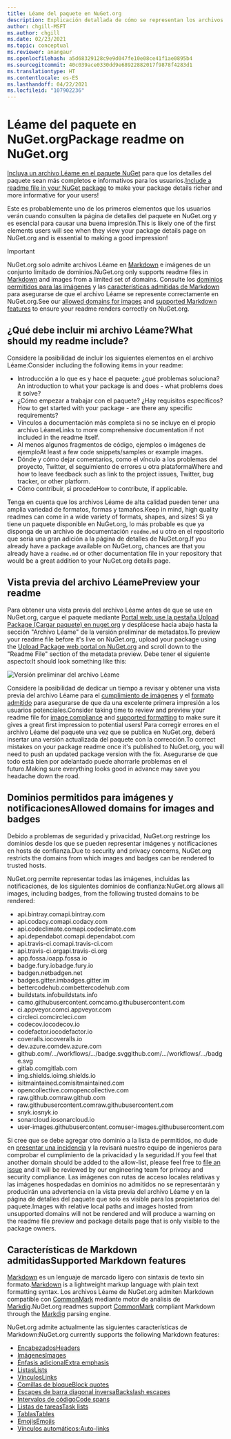 ```yaml
---
title: Léame del paquete en NuGet.org
description: Explicación detallada de cómo se representan los archivos Léame en NuGet.org y qué hacer cuando se encuentran con problemas.
author: chgill-MSFT
ms.author: chgill
ms.date: 02/23/2021
ms.topic: conceptual
ms.reviewer: anangaur
ms.openlocfilehash: a5d68329128c9e9d047fe10e08ce41f1ae0895b4
ms.sourcegitcommit: 40c039ace0330dd9e68922882017f9878f4283d1
ms.translationtype: HT
ms.contentlocale: es-ES
ms.lasthandoff: 04/22/2021
ms.locfileid: "107902236"
---
```

# <a name="package-readme-on-nugetorg"></a><span data-ttu-id="f79fd-103">Léame del paquete en NuGet.org</span><span class="sxs-lookup"><span data-stu-id="f79fd-103">Package readme on NuGet.org</span></span>

<span data-ttu-id="f79fd-104">[Incluya un archivo Léame en el paquete NuGet](https://docs.microsoft.com/nuget/reference/msbuild-targets#packagereadmefile) para que los detalles del paquete sean más completos e informativos para los usuarios.</span><span class="sxs-lookup"><span data-stu-id="f79fd-104">[Include a readme file in your NuGet package](https://docs.microsoft.com/nuget/reference/msbuild-targets#packagereadmefile) to make your package details richer and more informative for your users!</span></span>

<span data-ttu-id="f79fd-105">Este es probablemente uno de los primeros elementos que los usuarios verán cuando consulten la página de detalles del paquete en NuGet.org y es esencial para causar una buena impresión.</span><span class="sxs-lookup"><span data-stu-id="f79fd-105">This is likely one of the first elements users will see when they view your package details page on NuGet.org and is essential to making a good impression!</span></span>

> [!IMPORTANT]
> <span data-ttu-id="f79fd-106">NuGet.org solo admite archivos Léame en [Markdown](https://daringfireball.net/projects/markdown/) e imágenes de un conjunto limitado de dominios.</span><span class="sxs-lookup"><span data-stu-id="f79fd-106">NuGet.org only supports readme files in [Markdown](https://daringfireball.net/projects/markdown/) and images from a limited set of domains.</span></span> <span data-ttu-id="f79fd-107">Consulte los [dominios permitidos para las imágenes](#allowed-domains-for-images-and-badges) y las [características admitidas de Markdown](#supported-markdown-features) para asegurarse de que el archivo Léame se represente correctamente en NuGet.org.</span><span class="sxs-lookup"><span data-stu-id="f79fd-107">See our [allowed domains for images](#allowed-domains-for-images-and-badges) and [supported Markdown features](#supported-markdown-features) to ensure your readme renders correctly on NuGet.org.</span></span>

## <a name="what-should-my-readme-include"></a><span data-ttu-id="f79fd-108">¿Qué debe incluir mi archivo Léame?</span><span class="sxs-lookup"><span data-stu-id="f79fd-108">What should my readme include?</span></span>

<span data-ttu-id="f79fd-109">Considere la posibilidad de incluir los siguientes elementos en el archivo Léame:</span><span class="sxs-lookup"><span data-stu-id="f79fd-109">Consider including the following items in your readme:</span></span>
* <span data-ttu-id="f79fd-110">Introducción a lo que es y hace el paquete: ¿qué problemas soluciona?</span><span class="sxs-lookup"><span data-stu-id="f79fd-110">An introduction to what your package is and does - what problems does it solve?</span></span>
* <span data-ttu-id="f79fd-111">¿Cómo empezar a trabajar con el paquete? ¿Hay requisitos específicos?</span><span class="sxs-lookup"><span data-stu-id="f79fd-111">How to get started with your package - are there any specific requirements?</span></span>
* <span data-ttu-id="f79fd-112">Vínculos a documentación más completa si no se incluye en el propio archivo Léame</span><span class="sxs-lookup"><span data-stu-id="f79fd-112">Links to more comprehensive documentation if not included in the readme itself.</span></span>
* <span data-ttu-id="f79fd-113">Al menos algunos fragmentos de código, ejemplos o imágenes de ejemplo</span><span class="sxs-lookup"><span data-stu-id="f79fd-113">At least a few code snippets/samples or example images.</span></span>
* <span data-ttu-id="f79fd-114">Dónde y cómo dejar comentarios, como el vínculo a los problemas del proyecto, Twitter, el seguimiento de errores u otra plataforma</span><span class="sxs-lookup"><span data-stu-id="f79fd-114">Where and how to leave feedback such as link to the project issues, Twitter, bug tracker, or other platform.</span></span>
* <span data-ttu-id="f79fd-115">Cómo contribuir, si procede</span><span class="sxs-lookup"><span data-stu-id="f79fd-115">How to contribute, if applicable.</span></span>

<span data-ttu-id="f79fd-116">Tenga en cuenta que los archivos Léame de alta calidad pueden tener una amplia variedad de formatos, formas y tamaños.</span><span class="sxs-lookup"><span data-stu-id="f79fd-116">Keep in mind, high quality readmes can come in a wide variety of formats, shapes, and sizes!</span></span> <span data-ttu-id="f79fd-117">Si ya tiene un paquete disponible en NuGet.org, lo más probable es que ya disponga de un archivo de documentación `readme.md` u otro en el repositorio que sería una gran adición a la página de detalles de NuGet.org.</span><span class="sxs-lookup"><span data-stu-id="f79fd-117">If you already have a package available on NuGet.org, chances are that you already have a `readme.md` or other documentation file in your repository that would be a great addition to your NuGet.org details page.</span></span>

## <a name="preview-your-readme"></a><span data-ttu-id="f79fd-118">Vista previa del archivo Léame</span><span class="sxs-lookup"><span data-stu-id="f79fd-118">Preview your readme</span></span>

<span data-ttu-id="f79fd-119">Para obtener una vista previa del archivo Léame antes de que se use en NuGet.org, cargue el paquete mediante [Portal web: use la pestaña Upload Package (Cargar paquete) en nuget.org](https://docs.microsoft.com/nuget/nuget-org/publish-a-package#web-portal-use-the-upload-package-tab-on-nugetorg) y desplácese hacia abajo hasta la sección "Archivo Léame" de la versión preliminar de metadatos.</span><span class="sxs-lookup"><span data-stu-id="f79fd-119">To preview your readme file before it's live on NuGet.org, upload your package using the [Upload Package web portal on NuGet.org](https://docs.microsoft.com/nuget/nuget-org/publish-a-package#web-portal-use-the-upload-package-tab-on-nugetorg) and scroll down to the "Readme File" section of the metadata preview.</span></span> <span data-ttu-id="f79fd-120">Debe tener el siguiente aspecto:</span><span class="sxs-lookup"><span data-stu-id="f79fd-120">It should look something like this:</span></span>

![Versión preliminar del archivo Léame](media\readme-upload-preview.PNG)

<span data-ttu-id="f79fd-122">Considere la posibilidad de dedicar un tiempo a revisar y obtener una vista previa del archivo Léame para el [cumplimiento de imágenes](#allowed-domains-for-images-and-badges) y el [formato admitido](#supported-markdown-features) para asegurarse de que da una excelente primera impresión a los usuarios potenciales.</span><span class="sxs-lookup"><span data-stu-id="f79fd-122">Consider taking time to review and preview your readme file for [image compliance](#allowed-domains-for-images-and-badges) and [supported formatting](#supported-markdown-features) to make sure it gives a great first impression to potential users!</span></span> <span data-ttu-id="f79fd-123">Para corregir errores en el archivo Léame del paquete una vez que se publica en NuGet.org, deberá insertar una versión actualizada del paquete con la corrección.</span><span class="sxs-lookup"><span data-stu-id="f79fd-123">To correct mistakes on your package readme once it's published to NuGet.org, you will need to push an updated package version with the fix.</span></span> <span data-ttu-id="f79fd-124">Asegurarse de que todo está bien por adelantado puede ahorrarle problemas en el futuro.</span><span class="sxs-lookup"><span data-stu-id="f79fd-124">Making sure everything looks good in advance may save you headache down the road.</span></span>
## <a name="allowed-domains-for-images-and-badges"></a><span data-ttu-id="f79fd-125">Dominios permitidos para imágenes y notificaciones</span><span class="sxs-lookup"><span data-stu-id="f79fd-125">Allowed domains for images and badges</span></span>

<span data-ttu-id="f79fd-126">Debido a problemas de seguridad y privacidad, NuGet.org restringe los dominios desde los que se pueden representar imágenes y notificaciones en hosts de confianza.</span><span class="sxs-lookup"><span data-stu-id="f79fd-126">Due to security and privacy concerns, NuGet.org restricts the domains from which images and badges can be rendered to trusted hosts.</span></span> 

<span data-ttu-id="f79fd-127">NuGet.org permite representar todas las imágenes, incluidas las notificaciones, de los siguientes dominios de confianza:</span><span class="sxs-lookup"><span data-stu-id="f79fd-127">NuGet.org allows all images, including badges, from the following trusted domains to be rendered:</span></span>
* <span data-ttu-id="f79fd-128">api.bintray.com</span><span class="sxs-lookup"><span data-stu-id="f79fd-128">api.bintray.com</span></span>
* <span data-ttu-id="f79fd-129">api.codacy.com</span><span class="sxs-lookup"><span data-stu-id="f79fd-129">api.codacy.com</span></span>
* <span data-ttu-id="f79fd-130">api.codeclimate.com</span><span class="sxs-lookup"><span data-stu-id="f79fd-130">api.codeclimate.com</span></span>
* <span data-ttu-id="f79fd-131">api.dependabot.com</span><span class="sxs-lookup"><span data-stu-id="f79fd-131">api.dependabot.com</span></span>
* <span data-ttu-id="f79fd-132">api.travis-ci.com</span><span class="sxs-lookup"><span data-stu-id="f79fd-132">api.travis-ci.com</span></span>
* <span data-ttu-id="f79fd-133">api.travis-ci.org</span><span class="sxs-lookup"><span data-stu-id="f79fd-133">api.travis-ci.org</span></span>
* <span data-ttu-id="f79fd-134">app.fossa.io</span><span class="sxs-lookup"><span data-stu-id="f79fd-134">app.fossa.io</span></span>
* <span data-ttu-id="f79fd-135">badge.fury.io</span><span class="sxs-lookup"><span data-stu-id="f79fd-135">badge.fury.io</span></span>
* <span data-ttu-id="f79fd-136">badgen.net</span><span class="sxs-lookup"><span data-stu-id="f79fd-136">badgen.net</span></span>
* <span data-ttu-id="f79fd-137">badges.gitter.im</span><span class="sxs-lookup"><span data-stu-id="f79fd-137">badges.gitter.im</span></span>
* <span data-ttu-id="f79fd-138">bettercodehub.com</span><span class="sxs-lookup"><span data-stu-id="f79fd-138">bettercodehub.com</span></span>
* <span data-ttu-id="f79fd-139">buildstats.info</span><span class="sxs-lookup"><span data-stu-id="f79fd-139">buildstats.info</span></span>
* <span data-ttu-id="f79fd-140">camo.githubusercontent.com</span><span class="sxs-lookup"><span data-stu-id="f79fd-140">camo.githubusercontent.com</span></span>
* <span data-ttu-id="f79fd-141">ci.appveyor.com</span><span class="sxs-lookup"><span data-stu-id="f79fd-141">ci.appveyor.com</span></span>
* <span data-ttu-id="f79fd-142">circleci.com</span><span class="sxs-lookup"><span data-stu-id="f79fd-142">circleci.com</span></span>
* <span data-ttu-id="f79fd-143">codecov.io</span><span class="sxs-lookup"><span data-stu-id="f79fd-143">codecov.io</span></span>
* <span data-ttu-id="f79fd-144">codefactor.io</span><span class="sxs-lookup"><span data-stu-id="f79fd-144">codefactor.io</span></span>
* <span data-ttu-id="f79fd-145">coveralls.io</span><span class="sxs-lookup"><span data-stu-id="f79fd-145">coveralls.io</span></span>
* <span data-ttu-id="f79fd-146">dev.azure.com</span><span class="sxs-lookup"><span data-stu-id="f79fd-146">dev.azure.com</span></span>
* <span data-ttu-id="f79fd-147">github.com/.../workflows/.../badge.svg</span><span class="sxs-lookup"><span data-stu-id="f79fd-147">github.com/.../workflows/.../badge.svg</span></span>
* <span data-ttu-id="f79fd-148">gitlab.com</span><span class="sxs-lookup"><span data-stu-id="f79fd-148">gitlab.com</span></span>
* <span data-ttu-id="f79fd-149">img.shields.io</span><span class="sxs-lookup"><span data-stu-id="f79fd-149">img.shields.io</span></span>
* <span data-ttu-id="f79fd-150">isitmaintained.com</span><span class="sxs-lookup"><span data-stu-id="f79fd-150">isitmaintained.com</span></span>
* <span data-ttu-id="f79fd-151">opencollective.com</span><span class="sxs-lookup"><span data-stu-id="f79fd-151">opencollective.com</span></span>
* <span data-ttu-id="f79fd-152">raw.github.com</span><span class="sxs-lookup"><span data-stu-id="f79fd-152">raw.github.com</span></span>
* <span data-ttu-id="f79fd-153">raw.githubusercontent.com</span><span class="sxs-lookup"><span data-stu-id="f79fd-153">raw.githubusercontent.com</span></span>
* <span data-ttu-id="f79fd-154">snyk.io</span><span class="sxs-lookup"><span data-stu-id="f79fd-154">snyk.io</span></span>
* <span data-ttu-id="f79fd-155">sonarcloud.io</span><span class="sxs-lookup"><span data-stu-id="f79fd-155">sonarcloud.io</span></span>
* <span data-ttu-id="f79fd-156">user-images.githubusercontent.com</span><span class="sxs-lookup"><span data-stu-id="f79fd-156">user-images.githubusercontent.com</span></span>

<span data-ttu-id="f79fd-157">Si cree que se debe agregar otro dominio a la lista de permitidos, no dude en [presentar una incidencia](https://github.com/NuGet/NuGetGallery/issues) y la revisará nuestro equipo de ingenieros para comprobar el cumplimiento de la privacidad y la seguridad.</span><span class="sxs-lookup"><span data-stu-id="f79fd-157">If you feel that another domain should be added to the allow-list, please feel free to [file an issue](https://github.com/NuGet/NuGetGallery/issues) and it will be reviewed by our engineering team for privacy and security compliance.</span></span> <span data-ttu-id="f79fd-158">Las imágenes con rutas de acceso locales relativas y las imágenes hospedadas en dominios no admitidos no se representarán y producirán una advertencia en la vista previa del archivo Léame y en la página de detalles del paquete que solo es visible para los propietarios del paquete.</span><span class="sxs-lookup"><span data-stu-id="f79fd-158">Images with relative local paths and images hosted from unsupported domains will not be rendered and will produce a warning on the readme file preview and package details page that is only visible to the package owners.</span></span>

## <a name="supported-markdown-features"></a><span data-ttu-id="f79fd-159">Características de Markdown admitidas</span><span class="sxs-lookup"><span data-stu-id="f79fd-159">Supported Markdown features</span></span>
<span data-ttu-id="f79fd-160">[Markdown](https://daringfireball.net/projects/markdown/) es un lenguaje de marcado ligero con sintaxis de texto sin formato.</span><span class="sxs-lookup"><span data-stu-id="f79fd-160">[Markdown](https://daringfireball.net/projects/markdown/) is a lightweight markup language with plain text formatting syntax.</span></span> <span data-ttu-id="f79fd-161">Los archivos Léame de NuGet.org admiten Markdown compatible con [CommonMark](https://commonmark.org/) mediante motor de análisis de [Markdig](https://github.com/lunet-io/markdig).</span><span class="sxs-lookup"><span data-stu-id="f79fd-161">NuGet.org readmes support [CommonMark](https://commonmark.org/) compliant Markdown through the [Markdig](https://github.com/lunet-io/markdig) parsing engine.</span></span>

<span data-ttu-id="f79fd-162">NuGet.org admite actualmente las siguientes características de Markdown:</span><span class="sxs-lookup"><span data-stu-id="f79fd-162">NuGet.org currently supports the following Markdown features:</span></span>
* [<span data-ttu-id="f79fd-163">Encabezados</span><span class="sxs-lookup"><span data-stu-id="f79fd-163">Headers</span></span>](https://spec.commonmark.org/0.29/#atx-headings)
* [<span data-ttu-id="f79fd-164">Imágenes</span><span class="sxs-lookup"><span data-stu-id="f79fd-164">Images</span></span>](https://spec.commonmark.org/0.29/#images)
* [<span data-ttu-id="f79fd-165">Énfasis adicional</span><span class="sxs-lookup"><span data-stu-id="f79fd-165">Extra emphasis</span></span>](https://github.com/xoofx/markdig/blob/master/src/Markdig.Tests/Specs/EmphasisExtraSpecs.md)
* [<span data-ttu-id="f79fd-166">Listas</span><span class="sxs-lookup"><span data-stu-id="f79fd-166">Lists</span></span>](https://spec.commonmark.org/0.29/#lists)
* [<span data-ttu-id="f79fd-167">Vínculos</span><span class="sxs-lookup"><span data-stu-id="f79fd-167">Links</span></span>](https://spec.commonmark.org/0.29/#links)
* [<span data-ttu-id="f79fd-168">Comillas de bloque</span><span class="sxs-lookup"><span data-stu-id="f79fd-168">Block quotes</span></span>](https://spec.commonmark.org/0.29/#block-quotes)
* [<span data-ttu-id="f79fd-169">Escapes de barra diagonal inversa</span><span class="sxs-lookup"><span data-stu-id="f79fd-169">Backslash escapes</span></span>](https://spec.commonmark.org/0.29/#backslash-escapes)
* [<span data-ttu-id="f79fd-170">Intervalos de código</span><span class="sxs-lookup"><span data-stu-id="f79fd-170">Code spans</span></span>](https://spec.commonmark.org/0.29/#code-spans)
* [<span data-ttu-id="f79fd-171">Listas de tareas</span><span class="sxs-lookup"><span data-stu-id="f79fd-171">Task lists</span></span>](https://github.com/xoofx/markdig/blob/master/src/Markdig.Tests/Specs/TaskListSpecs.md)
* [<span data-ttu-id="f79fd-172">Tablas</span><span class="sxs-lookup"><span data-stu-id="f79fd-172">Tables</span></span>](https://github.com/xoofx/markdig/blob/master/src/Markdig.Tests/Specs/PipeTableSpecs.md)
* [<span data-ttu-id="f79fd-173">Emojis</span><span class="sxs-lookup"><span data-stu-id="f79fd-173">Emojis</span></span>](https://github.com/xoofx/markdig/blob/master/src/Markdig.Tests/Specs/EmojiSpecs.md)
* [<span data-ttu-id="f79fd-174">Vínculos automáticos:</span><span class="sxs-lookup"><span data-stu-id="f79fd-174">Auto-links</span></span>](https://github.com/xoofx/markdig/blob/master/src/Markdig.Tests/Specs/AutoLinks.md)

